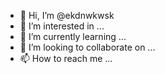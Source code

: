- 👋 Hi, I’m @ekdnwkwsk
- 👀 I’m interested in ...
- 🌱 I’m currently learning ...
- 💞️ I’m looking to collaborate on ...
- 📫 How to reach me ...

<!---
ekdnwkwsk/ekdnwkwsk is a ✨ special ✨ repository because its `README.md` (this file) appears on your GitHub profile.
You can click the Preview link to take a look at your changes.
--->
